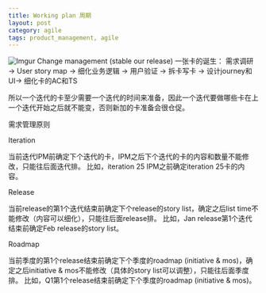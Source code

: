 ```yaml
---
title: Working plan 周期
layout: post
category: agile
tags: product_management, agile
---
```


![Imgur](https://i.imgur.com/r6VWImg.png)
Change management (stable our release)
一张卡的诞生：
需求调研 -> User story map -> 细化业务逻辑 -> 用户验证 -> 拆卡写卡 -> 设计journey和UI-> 细化卡的AC和TS

所以一个迭代的卡至少需要一个迭代的时间来准备，因此一个迭代要做哪些卡在上一个迭代开始之后就不能变，否则新加的卡准备会很仓促。


需求管理原则

Iteration

当前迭代IPM前确定下个迭代的卡，IPM之后下个迭代的卡的内容和数量不能修改，只能往后面迭代排。
比如，iteration 25 IPM之前确定iteration 25卡的内容。

Release

当前release的第1个迭代结束前确定下个release的story list，确定之后list time不能修改（内容可以细化），只能往后面release排。
比如，Jan release第1个迭代结束前确定Feb release的story list。

Roadmap

当前季度的第1个release结束前确定下个季度的roadmap (initiative & mos)，确定之后initiative & mos不能修改（具体的story list可以调整），只能往后面季度排。
比如，Q1第1个release结束前确定下个季度的roadmap (initiative & mos)。
